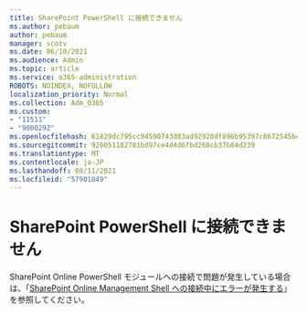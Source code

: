 ```yaml
---
title: SharePoint PowerShell に接続できません
ms.author: pebaum
author: pebaum
manager: scotv
ms.date: 06/10/2021
ms.audience: Admin
ms.topic: article
ms.service: o365-administration
ROBOTS: NOINDEX, NOFOLLOW
localization_priority: Normal
ms.collection: Adm_O365
ms.custom:
- "11511"
- "9000292"
ms.openlocfilehash: 61829dc795cc94590743d83ad92920df896b95397c8672545b4894cd1d098e90
ms.sourcegitcommit: 920051182781bd97ce4d4d6fbd268cb37b84d239
ms.translationtype: MT
ms.contentlocale: ja-JP
ms.lasthandoff: 08/11/2021
ms.locfileid: "57901849"
---
```

# <a name="sharepoint-powershell-unable-to-connect"></a>SharePoint PowerShell に接続できません

SharePoint Online PowerShell モジュールへの接続で問題が発生している場合は、「[SharePoint Online Management Shell への接続中にエラーが発生する](https://docs.microsoft.com/sharepoint/troubleshoot/administration/errors-connecting-to-management-shell)」を参照してください。